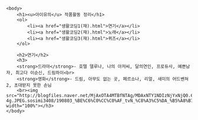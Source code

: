 <!doctype html>
<html>
    <head>
        <title>아이유 프로필</title>
        <meta charset="utf-8">
    </head>

    <body>
        <h1><u>아이유의</u> 작품활동 정리</h1>
        <ol>
            <li><a href="생활코딩1(재).html">연기</a></li>
            <li><a href="생활코딩2(재).html">노래</a></li>
            <li><a href="생활코딩3(재).html">퀴즈</a></li>
        </ol>

        <h2>연기</h2>
        <h3>
        <strong>드라마</strong>- 호텔 델루나, 나의 아저씨, 달의연인, 프로듀사, 예쁜남자, 최고다 이순신, 드림하이<br>
        <strong>영화</strong>- 드림, 아무도 없는 곳, 페르소나, 리얼, 새미의 어드벤쳐 2, 초대받지 못한 손님
        <br><img src="http://blogfiles.naver.net/MjAxOTA4MTBfNTAg/MDAxNTY1NDIzNjYxNjQ0.64xW7uSYsUYwYcgOOnW6OFOn0AmGmyZhrTXgCt6IoDMg.I7jLSupjBjHg0WqexbGHWu7N6VSKBkcMGDJAkLfIJ-4g.JPEG.sosimi3408/190803_%BE%C6%C0%CC%C0%AF_tvN_%C8%A3%C5%DA_%B5%A8%B7%E7%B3%AA_%287%C8%B8%29_%B8%F1%B0%C9%C0%CC_WN2019_%2813%29.jpg" width="100%"></h3>
    </body>

</html
